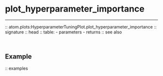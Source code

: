 # plot_hyperparameter_importance
--------------------------------

:: atom.plots:HyperparameterTuningPlot.plot_hyperparameter_importance
    :: signature
    :: head
    :: table:
        - parameters
        - returns
    :: see also

<br>

## Example

:: examples
